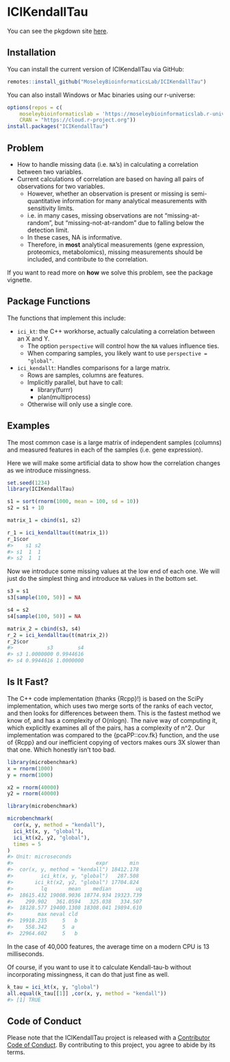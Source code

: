 
<!-- README.md is generated from README.Rmd. Please edit that file -->

# ICIKendallTau

<!-- badges: start -->
<!-- badges: end -->

You can see the pkgdown site
[here](https://moseleybioinformaticslab.github.io/ICIKendallTau).

## Installation

You can install the current version of ICIKendallTau via GitHub:

``` r
remotes::install_github("MoseleyBioinformaticsLab/ICIKendallTau")
```

You can also install Windows or Mac binaries using our r-universe:

``` r
options(repos = c(
    moseleybioinformaticslab = 'https://moseleybioinformaticslab.r-universe.dev',
    CRAN = "https://cloud.r-project.org"))
install.packages("ICIKendallTau")
```

## Problem

-   How to handle missing data (i.e. `NA`’s) in calculating a
    correlation between two variables.
-   Current calculations of correlation are based on having all pairs of
    observations for two variables.
    -   However, whether an observation is present or missing is
        semi-quantitative information for many analytical measurements
        with sensitivity limits.
    -   i.e. in many cases, missing observations are not
        “missing-at-random”, but “missing-not-at-random” due to falling
        below the detection limit.
    -   In these cases, NA is informative.
    -   Therefore, in **most** analytical measurements (gene expression,
        proteomics, metabolomics), missing measurements should be
        included, and contribute to the correlation.

If you want to read more on **how** we solve this problem, see the
package vignette.

## Package Functions

The functions that implement this include:

-   `ici_kt`: the C++ workhorse, actually calculating a correlation
    between an X and Y.
    -   The option `perspective` will control how the `NA` values
        influence ties.
    -   When comparing samples, you likely want to use
        `perspective = "global"`.
-   `ici_kendallt`: Handles comparisons for a large matrix.
    -   Rows are samples, columns are features.
    -   Implicitly parallel, but have to call:
        -   library(furrr)
        -   plan(multiprocess)
    -   Otherwise will only use a single core.

## Examples

The most common case is a large matrix of independent samples (columns)
and measured features in each of the samples (i.e. gene expression).

Here we will make some artificial data to show how the correlation
changes as we introduce missingness.

``` r
set.seed(1234)
library(ICIKendallTau)

s1 = sort(rnorm(1000, mean = 100, sd = 10))
s2 = s1 + 10 

matrix_1 = cbind(s1, s2)

r_1 = ici_kendalltau(t(matrix_1))
r_1$cor
#>    s1 s2
#> s1  1  1
#> s2  1  1
```

Now we introduce some missing values at the low end of each one. We will
just do the simplest thing and introduce `NA` values in the bottom set.

``` r
s3 = s1
s3[sample(100, 50)] = NA

s4 = s2
s4[sample(100, 50)] = NA

matrix_2 = cbind(s3, s4)
r_2 = ici_kendalltau(t(matrix_2))
r_2$cor
#>           s3        s4
#> s3 1.0000000 0.9944616
#> s4 0.9944616 1.0000000
```

## Is It Fast?

The C++ code implementation (thanks {Rcpp}!) is based on the SciPy
implementation, which uses two merge sorts of the ranks of each vector,
and then looks for differences between them. This is the fastest method
we know of, and has a complexity of O(nlogn). The naive way of computing
it, which explicitly examines all of the pairs, has a complexity of n^2.
Our implementation was compared to the {pcaPP::cov.fk} function, and the
use of {Rcpp} and our inefficient copying of vectors makes ours 3X
slower than that one. Which honestly isn’t too bad.

``` r
library(microbenchmark)
x = rnorm(1000)
y = rnorm(1000)

x2 = rnorm(40000)
y2 = rnorm(40000)

library(microbenchmark)

microbenchmark(
  cor(x, y, method = "kendall"),
  ici_kt(x, y, "global"),
  ici_kt(x2, y2, "global"),
  times = 5
)
#> Unit: microseconds
#>                           expr       min
#>  cor(x, y, method = "kendall") 18412.178
#>         ici_kt(x, y, "global")   287.508
#>       ici_kt(x2, y2, "global") 17704.824
#>         lq       mean    median        uq
#>  18615.432 19008.9036 18774.934 19323.739
#>    299.902   361.0594   325.038   334.507
#>  18128.577 19400.1308 18308.041 19894.610
#>        max neval cld
#>  19918.235     5   b
#>    558.342     5  a 
#>  22964.602     5   b
```

In the case of 40,000 features, the average time on a modern CPU is 13
milliseconds.

Of course, if you want to use it to calculate Kendall-tau-b without
incorporating missingness, it can do that just fine as well.

``` r
k_tau = ici_kt(x, y, "global")
all.equal(k_tau[[1]] ,cor(x, y, method = "kendall"))
#> [1] TRUE
```

## Code of Conduct

Please note that the ICIKendallTau project is released with a
[Contributor Code of
Conduct](https://contributor-covenant.org/version/2/0/CODE_OF_CONDUCT.html).
By contributing to this project, you agree to abide by its terms.
